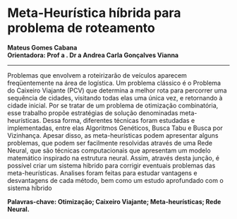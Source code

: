 # Meta-Heurística híbrida para problema de roteamento
**Mateus Gomes Cabana**  
**Orientadora: Prof a . Dr a Andrea Carla Gonçalves Vianna**
***
Problemas que envolvem a roteirizarão de veículos aparecem freqüentemente na área de
logística. Um problema clássico é o Problema do Caixeiro Viajante (PCV) que
determina a melhor rota para percorrer uma sequência de cidades, visitando todas elas
uma única vez, e retornando à cidade inicial. Por se tratar de um problema de
otimização combinatória, esse trabalho propõe estratégias de solução denominadas
meta-heurísticas. Dessa forma, diferentes técnicas foram estudadas e implementadas,
entre elas Algoritmos Genéticos, Busca Tabu e Busca por Vizinhança. Apesar disso, as
meta-heurísticas podem apresentar alguns problemas, que podem ser facilmente
resolvidas através de uma Rede Neural, que são técnicas computacionais que
apresentam um modelo matemático inspirado na estrutura neural. Assim, através desta
junção, é possível criar um sistema hibrido para corrigir eventuais problemas das
meta-heurísticas. Analises foram feitas para estudar vantagens e desvantagens de cada
método, bem como um estudo aprofundado com o sistema híbrido  

**Palavras-chave: Otimização; Caixeiro Viajante; Meta-heurísticas; Rede Neural.**